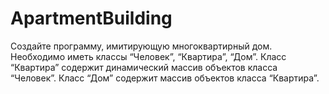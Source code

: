 # ApartmentBuilding
Создайте программу, имитирующую многоквартирный
дом. Необходимо иметь классы “Человек”, “Квартира”,
“Дом”. Класс “Квартира” содержит динамический массив
объектов класса “Человек”. Класс “Дом” содержит массив
объектов класса “Квартира”.
